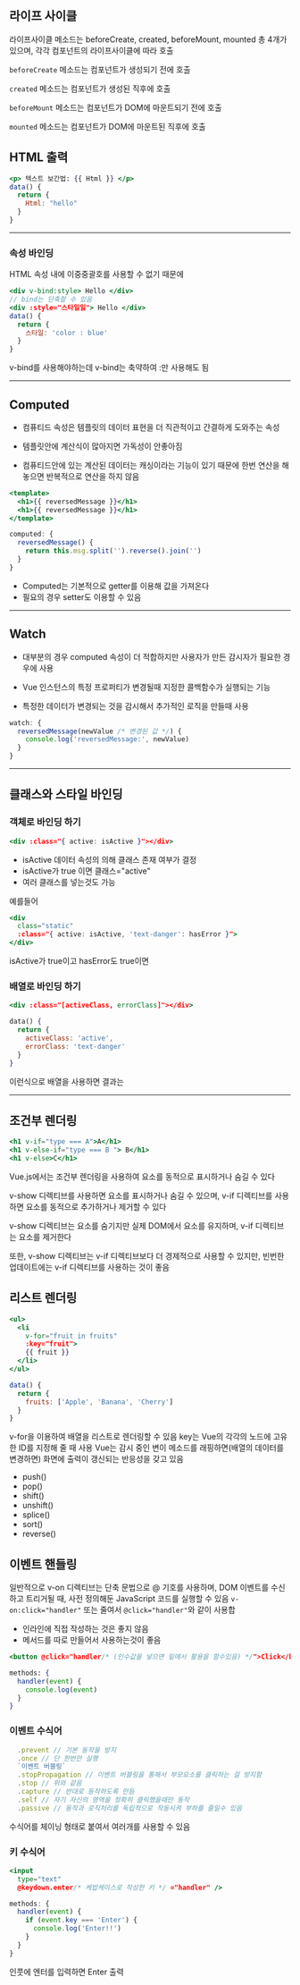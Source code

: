 ## 라이프 사이클

라이프사이클 메소드는 beforeCreate, created, beforeMount, mounted 총 4개가 있으며, 각각 컴포넌트의 라이프사이클에 따라 호출

`beforeCreate` 메소드는 컴포넌트가 생성되기 전에 호출

`created` 메소드는 컴포넌트가 생성된 직후에 호출

`beforeMount` 메소드는 컴포넌트가 DOM에 마운트되기 전에 호출

`mounted` 메소드는 컴포넌트가 DOM에 마운트된 직후에 호출

## HTML 출력
```jsx
<p> 텍스트 보간법: {{ Html }} </p>
data() {
  return {
    Html: "hello"
  }
}
```
---
### 속성 바인딩

HTML 속성 내에 이중중괄호를 사용할 수 없기 때문에
```jsx
<div v-bind:style> Hello </div>
// bind는 단축할 수 있음
<div :style="스타일일"> Hello </div>
data() {
  return {
    스타일: 'color : blue'
  }
}
```
v-bind를 사용해야하는데 v-bind는 축약하여 :만 사용해도 됨

---
## Computed

- 컴퓨티드 속성은 템플릿의 데이터 표현을 더 직관적이고 간결하게 도와주는 속성

- 템플릿안에 계산식이 많아지면 가독성이 안좋아짐

- 컴퓨티드안에 있는 계산된 데이터는 캐싱이라는 기능이 있기 때문에 한번 연산을 해놓으면 반복적으로 연산을 하지 않음

```jsx
<template>
  <h1>{{ reversedMessage }}</h1>
  <h1>{{ reversedMessage }}</h1>
</template>

computed: {
  reversedMessage() {
    return this.msg.split('').reverse().join('')
  }
}
```
- Computed는 기본적으로 getter를 이용해 값을 가져온다
- 필요의 경우 setter도 이용할 수 있음
---
## Watch

- 대부분의 경우 computed 속성이 더 적합하지만 사용자가 만든 감시자가 필요한 경우에 사용

- Vue 인스턴스의 특정 프로퍼티가 변경될때 지정한 콜백함수가 실행되는 기능 

- 특정한 데이터가 변경되는 것을 감시해서 추가적인 로직을 만들때 사용
```jsx
watch: {
  reversedMessage(newValue /* 변경된 값 */) {
    console.log('reversedMessage:', newValue)
  }
}
```
---
## 클래스와 스타일 바인딩

### 객체로 바인딩 하기
```jsx
<div :class="{ active: isActive }"></div>
```
- isActive 데이터 속성의 의해 클래스 존재 여부가 결정
- isActive가 true 이면 클래스="active"
- 여러 클래스를 넣는것도 가능

예를들어
```jsx
<div
  class="static"
  :class="{ active: isActive, 'text-danger': hasError }">
</div>
```
isActive가 true이고 hasError도 true이면
<div class="static active text-dange"></div>

### 배열로 바인딩 하기

```jsx
<div :class="[activeClass, errorClass]"></div>

data() {
  return {
    activeClass: 'active',
    errorClass: 'text-danger'
  }
}
```
이런식으로 배열을 사용하면 결과는
<div class="active text-danger"></div>

---

## 조건부 렌더링

```jsx
<h1 v-if="type === A">A</h1>
<h1 v-else-if="type === B "> B</h1>
<h1 v-else>C</h1>
```
Vue.js에서는 조건부 렌더링을 사용하여 요소를 동적으로 표시하거나 숨길 수 있다

v-show 디렉티브를 사용하면 요소를 표시하거나 숨길 수 있으며, v-if 디렉티브를 사용하면 요소를 동적으로 추가하거나 제거할 수 있다

v-show 디렉티브는 요소를 숨기지만 실제 DOM에서 요소를 유지하며, v-if 디렉티브는 요소를 제거한다

또한, v-show 디렉티브는 v-if 디렉티브보다 더 경제적으로 사용할 수 있지만, 빈번한 업데이트에는 v-if 디렉티브를 사용하는 것이 좋음

## 리스트 렌더링
```jsx
<ul>
  <li 
    v-for="fruit in fruits" 
    :key="fruit">
    {{ fruit }}
  </li>
</ul>

data() {
  return {
    fruits: ['Apple', 'Banana', 'Cherry']
  }
}
```

v-for을 이용하여 배열을 리스트로 렌더링할 수 있음
key는 Vue의 각각의 노드에 고유한 ID를 지정해 줄 때 사용
Vue는 감시 중인 변이 메소드를 래핑하면(배열의 데이터를 변경하면) 화면에 출력이 갱신되는 반응성을 갖고 있음

- push()
- pop()
- shift()
- unshift()
- splice()
- sort()
- reverse()

## 이벤트 핸들링

일반적으로 v-on 디렉티브는 단축 문법으로 @ 기호를 사용하며,
DOM 이벤트를 수신하고 트리거될 때, 사전 정의해둔 JavaScript 코드를 실행할 수 있음
`v-on:click="handler"` 또는 줄여서 `@click="handler"`와 같이 사용합

- 인라인에 직접 작성하는 것은 좋지 않음
- 메서드를 따로 만들어서 사용하는것이 좋음

```jsx
<button @click="handler/* (인수값을 넣으면 밑에서 활용을 할수있음) */">Click</button>

methods: {
  handler(event) {
    console.log(event)
  }
}
```

### 이벤트 수식어
```jsx
  .prevent // 기본 동작을 방지
  .once // 단 한번만 실행
  `이벤트 버블링`
  .stopPropagation // 이벤트 버블링을 통해서 부모요소를 클릭하는 걸 방지함
  .stop // 위와 같음
  .capture // 반대로 동작하도록 만듬
  .self // 자기 자신의 영역을 정확히 클릭했을때만 동작
  .passive // 동작과 로직처리를 독립적으로 작동시켜 부하를 줄일수 있음
```
수식어를 체이닝 형태로 붙여서 여러개를 사용할 수 있음


### 키 수식어
```jsx
<input
  type="text"
  @keydown.enter/* 케밥케이스로 작성한 키 */ ="handler" />

methods: {
  handler(event) {
    if (event.key === 'Enter') {
      console.log('Enter!!')
    }
  }
}
```
인풋에 엔터를 입력하면 Enter 출력


